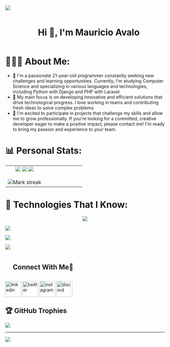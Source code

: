 <img src="https://user-images.githubusercontent.com/73097560/115834477-dbab4500-a447-11eb-908a-139a6edaec5c.gif">

<!--h1 without bottom border-->
<div id="user-content-toc">
  <ul align="center">
    <summary><h1 style="display: inline-block">Hi 👋, I'm Mauricio Avalo</h1></summary>
  </ul>
</div>

# 👨🏻‍💻 About Me:
- 🌱 I'm a passionate 21-year-old programmer constantly seeking new challenges and learning opportunities. Currently, I'm studying Computer Science and specializing in various languages and technologies, including Python with Django and PHP with Laravel.
- 📐 My main focus is on developing innovative and efficient solutions that drive technological progress. I love working in teams and contributing fresh ideas to solve complex problems.
- 👥 I'm excited to participate in projects that challenge my skills and allow me to grow professionally. If you're looking for a committed, creative developer eager to make a positive impact, please contact me! I'm ready to bring my passion and experience to your team.

# 📊 Personal Stats:
<!--- stats & Trophy (start) -->
<!--- stats & Trophy (start) -->
<p align="center">
  <!--- stats (start) -->
<table align="center">
<tr border="none">
<td width="50%" align="center">
  
  <!--<img  align="center"  src="https://github-readme-stats.vercel.app/api?username=elMauro2003&theme=tokyonight&show_icons=true&count_private=true" />-->
  <img src="https://github-readme-stats.vercel.app/api?username=elMauro2003&theme=github_dark&hide_border=true&include_all_commits=false&count_private=false" />
    <img src="https://github-readme-streak-stats.herokuapp.com/?user=elMauro2003&theme=github_dark&hide_border=true" />
    <img src="https://github-readme-stats.vercel.app/api/top-langs/?username=elMauro2003&theme=github_dark&hide_border=true&include_all_commits=false&count_private=false&layout=compact" />
  <br></br>
  <img  title="🔥 Get streak stats for your profile at git.io/streak-stats" alt="Mark streak" src="https://github-readme-streak-stats.herokuapp.com/?user=elMauro2003&theme=tokyonight&hide_border=false" /> 
</td>

<td width="50%" align="center">

  <!--<img  align="center"  src="https://github-readme-stats.anuraghazra1.vercel.app/api/top-langs/?username=elMauro2003&theme=tokyonight&hide_border=false&no-bg=true&no-frame=true&langs_count=10"/>-->
  
  </td>
</tr>
</table>
<!--- stats (end) -->
</p>

# 🚀 Technologies That I Know:
<!--tech stack icons-->
<p align="center">
  <a href="https://skillicons.dev">
    <img src="https://skillicons.dev/icons?i=html,css,js,jquery,bootstrap,php,phpstorm,laravel,vue,vuetify,postgres,mysql,docker,postman,git,github,java,idea,c,cpp,vscode&perline=14" />
  </a>
</p>

<p align="left">
    <img src="https://skillicons.dev/icons?i=html,css,js,jquery,bootstrap,tailwind,vue,vuetify" />
</p>

<p align="left">
    <img src="https://skillicons.dev/icons?i=python,django,fastapi,php,laravel,mysql,postgres,sqlite" />
</p>

<p align="left">
    <img src="https://skillicons.dev/icons?i=git,github,postman,redis,cloudflare,docker,kubernetes,jenkins" />
</p>

<div id="user-content-toc">
  <ul align="left">
    <summary><h2 style="display: inline-block">Connect With Me🤝</h2></summary>
  </ul>
</div>

<!--icons and links-->
<p align="left">
    <a href="https://www.linkedin.com/in/mauricio-ag-dev/" target="blank"><img align="center" src="https://user-images.githubusercontent.com/88904952/234979284-68c11d7f-1acc-4f0c-ac78-044e1037d7b0.png" alt="linkedin" height="50" width="50" /></a>
    <a href="https://x.com/mauro_std" target="blank"><img align="center" src="https://user-images.githubusercontent.com/88904952/234980676-61bfb021-ecc8-48f7-88e6-34c1b06c4a58.png" alt="twitter" height="50" width="50" /></a> 
    <a href="https://www.instagram.com/elmauro_std/" target="blank"><img align="center" src="https://user-images.githubusercontent.com/88904952/234981169-2dd1e58f-4b7e-468c-8213-034ba62156c3.png" alt="instagram" height="50" width="50" /></a>
    <a href="https://discordapp.com/users/1138613948174839879" target="blank"><img align="center" src="https://user-images.githubusercontent.com/88904952/234982627-019fd336-6248-453c-9b05-97c13fd1d207.png" alt="discord" height="50" width="50" /></a>
</p>


## 🏆 GitHub Trophies
![](https://github-profile-trophy.vercel.app/?username=elMauro2003&theme=nord&no-frame=false&no-bg=true&margin-w=4)

---
[![](https://visitcount.itsvg.in/api?id=elMauro2003&icon=0&color=0)](https://visitcount.itsvg.in)

<!-- Proudly created with GPRM ( https://gprm.itsvg.in ) -->
